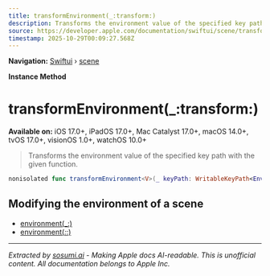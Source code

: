 ```yaml
---
title: transformEnvironment(_:transform:)
description: Transforms the environment value of the specified key path with the given function.
source: https://developer.apple.com/documentation/swiftui/scene/transformenvironment(_:transform:)
timestamp: 2025-10-29T00:09:27.568Z
---
```


**Navigation:** [Swiftui](/documentation/swiftui) › [scene](/documentation/swiftui/scene)

**Instance Method**

# transformEnvironment(_:transform:)

**Available on:** iOS 17.0+, iPadOS 17.0+, Mac Catalyst 17.0+, macOS 14.0+, tvOS 17.0+, visionOS 1.0+, watchOS 10.0+

> Transforms the environment value of the specified key path with the given function.

```swift
nonisolated func transformEnvironment<V>(_ keyPath: WritableKeyPath<EnvironmentValues, V>, transform: @escaping (inout V) -> Void) -> some Scene
```

## Modifying the environment of a scene

- [environment(_:)](/documentation/swiftui/scene/environment(_:))
- [environment(_:_:)](/documentation/swiftui/scene/environment(_:_:))

---

*Extracted by [sosumi.ai](https://sosumi.ai) - Making Apple docs AI-readable.*
*This is unofficial content. All documentation belongs to Apple Inc.*
